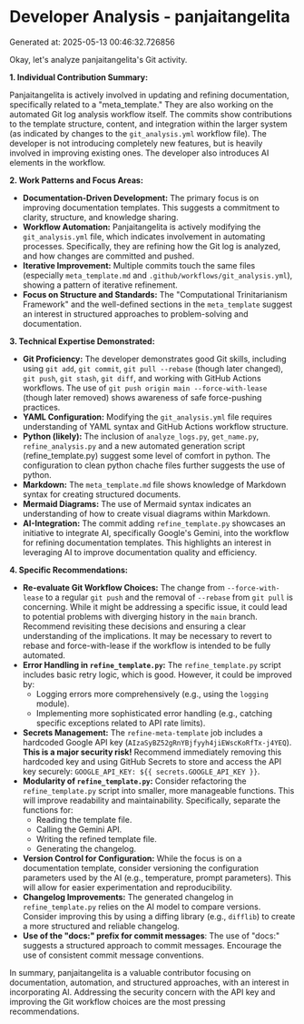 # Developer Analysis - panjaitangelita
Generated at: 2025-05-13 00:46:32.726856

Okay, let's analyze panjaitangelita's Git activity.

**1. Individual Contribution Summary:**

Panjaitangelita is actively involved in updating and refining documentation, specifically related to a "meta_template."  They are also working on the automated Git log analysis workflow itself.  The commits show contributions to the template structure, content, and integration within the larger system (as indicated by changes to the `git_analysis.yml` workflow file).  The developer is not introducing completely new features, but is heavily involved in improving existing ones. The developer also introduces AI elements in the workflow.

**2. Work Patterns and Focus Areas:**

*   **Documentation-Driven Development:** The primary focus is on improving documentation templates. This suggests a commitment to clarity, structure, and knowledge sharing.
*   **Workflow Automation:**  Panjaitangelita is actively modifying the `git_analysis.yml` file, which indicates involvement in automating processes. Specifically, they are refining how the Git log is analyzed, and how changes are committed and pushed.
*   **Iterative Improvement:**  Multiple commits touch the same files (especially `meta_template.md` and `.github/workflows/git_analysis.yml`), showing a pattern of iterative refinement.
*   **Focus on Structure and Standards:** The "Computational Trinitarianism Framework" and the well-defined sections in the `meta_template` suggest an interest in structured approaches to problem-solving and documentation.

**3. Technical Expertise Demonstrated:**

*   **Git Proficiency:**  The developer demonstrates good Git skills, including using `git add`, `git commit`, `git pull --rebase` (though later changed), `git push`, `git stash`, `git diff`, and working with GitHub Actions workflows.  The use of `git push origin main --force-with-lease` (though later removed) shows awareness of safe force-pushing practices.
*   **YAML Configuration:** Modifying the `git_analysis.yml` file requires understanding of YAML syntax and GitHub Actions workflow structure.
*   **Python (likely):**  The inclusion of `analyze_logs.py`, `get_name.py`, `refine_analysis.py` and a new automated generation script (refine_template.py) suggest some level of comfort in python. The configuration to clean python chache files further suggests the use of python.
*   **Markdown:**  The `meta_template.md` file shows knowledge of Markdown syntax for creating structured documents.
*   **Mermaid Diagrams:**  The use of Mermaid syntax indicates an understanding of how to create visual diagrams within Markdown.
*   **AI-Integration:** The commit adding `refine_template.py` showcases an initiative to integrate AI, specifically Google's Gemini, into the workflow for refining documentation templates. This highlights an interest in leveraging AI to improve documentation quality and efficiency.

**4. Specific Recommendations:**

*   **Re-evaluate Git Workflow Choices:** The change from `--force-with-lease` to a regular `git push` and the removal of `--rebase` from `git pull` is concerning.  While it might be addressing a specific issue, it could lead to potential problems with diverging history in the `main` branch.  Recommend revisiting these decisions and ensuring a clear understanding of the implications. It may be necessary to revert to rebase and force-with-lease if the workflow is intended to be fully automated.
*   **Error Handling in `refine_template.py`:**  The `refine_template.py` script includes basic retry logic, which is good. However, it could be improved by:
    *   Logging errors more comprehensively (e.g., using the `logging` module).
    *   Implementing more sophisticated error handling (e.g., catching specific exceptions related to API rate limits).
*   **Secrets Management:**  The `refine-meta-template` job includes a hardcoded Google API key (`AIzaSyBZ52gRnYBjfyyh4jiEWscKoRfTx-j4YEQ`). **This is a major security risk!**  Recommend immediately removing this hardcoded key and using GitHub Secrets to store and access the API key securely: `GOOGLE_API_KEY: ${{ secrets.GOOGLE_API_KEY }}`.
*   **Modularity of `refine_template.py`:** Consider refactoring the `refine_template.py` script into smaller, more manageable functions. This will improve readability and maintainability.  Specifically, separate the functions for:
    *   Reading the template file.
    *   Calling the Gemini API.
    *   Writing the refined template file.
    *   Generating the changelog.
*   **Version Control for Configuration:** While the focus is on a documentation template, consider versioning the configuration parameters used by the AI (e.g., temperature, prompt parameters).  This will allow for easier experimentation and reproducibility.
*   **Changelog Improvements:** The generated changelog in `refine_template.py` relies on the AI model to compare versions. Consider improving this by using a diffing library (e.g., `difflib`) to create a more structured and reliable changelog.
*    **Use of the "docs:" prefix for commit messages**: The use of "docs:" suggests a structured approach to commit messages.  Encourage the use of consistent commit message conventions.

In summary, panjaitangelita is a valuable contributor focusing on documentation, automation, and structured approaches, with an interest in incorporating AI.  Addressing the security concern with the API key and improving the Git workflow choices are the most pressing recommendations.
